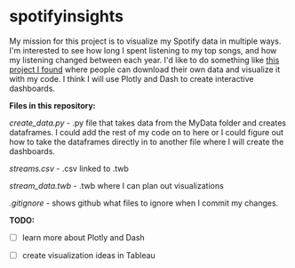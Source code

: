 # spotifyinsights

My mission for this project is to visualize my Spotify data in multiple ways. I'm interested to see how long I spent listening to my top songs, and how my listening changed between each year. I'd like to do something like [this project I found](https://github.com/luka1199/geo-heatmap) where people can download their own data and visualize it with my code. I think I will use Plotly and Dash to create interactive dashboards.

**Files in this repository:**

*create_data.py* - .py file that takes data from the MyData folder and creates dataframes. I could add the rest of my code on to here or I could figure out how to take the dataframes directly in to another file where I will create the dashboards.

*streams.csv* - .csv linked to .twb

*stream_data.twb* - .twb where I can plan out visualizations

*.gitignore* - shows github what files to ignore when I commit my changes.

**TODO:**

- [ ] learn more about Plotly and Dash

- [ ] create visualization ideas in Tableau
